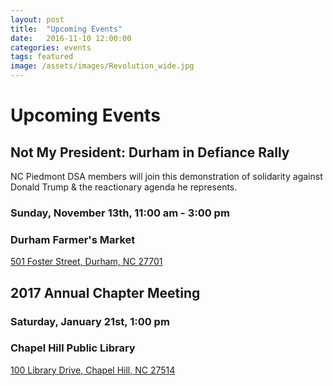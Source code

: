 ```yaml
---
layout: post
title:  "Upcoming Events"
date:   2016-11-10 12:00:00
categories: events
tags: featured
image: /assets/images/Revolution_wide.jpg
---
```

# Upcoming Events

## Not My President: Durham in Defiance Rally

NC Piedmont DSA members will join this demonstration of solidarity against Donald Trump & the reactionary agenda he represents. 

### Sunday, November 13th, 11:00 am - 3:00 pm
### Durham Farmer's Market

[501 Foster Street, Durham, NC 27701](https://www.google.com/maps/place/501+Foster+St,+Durham,+NC+27701/data=!4m2!3m1!1s0x89ace473ea9f72cd:0x1d9a948c1e8d9223?sa=X&ved=0ahUKEwiapcfAvqHQAhXK8CYKHWQZBcgQ8gEIHDAA)

## 2017 Annual Chapter Meeting

### Saturday, January 21st, 1:00 pm

### Chapel Hill Public Library

[100 Library Drive, Chapel Hill, NC 27514](https://www.google.com/maps/place/Chapel+Hill+Public+Library/@35.9215038,-79.0506516,15z/data=!4m8!1m2!2m1!1sTown+of+Chapel+Hill+-+Public+Library!3m4!1s0x89acc2b35ba77531:0xd7fb009cb6fc9924!8m2!3d35.9321213!4d-79.0357922?hl=en)